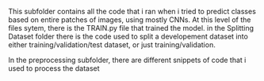 This subfolder contains all the code that i ran when i tried to predict classes based on entire patches of images, using mostly CNNs. At this level of the files sytem, there is the TRAIN.py file that trained the model. in the Splitting Dataset folder there is the code used to split a developement dataset into either training/validation/test dataset, or just training/validation. 

In the preprocessing subfolder, there are different snippets of code that i used to process the dataset
